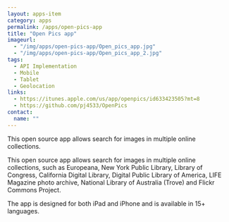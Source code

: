 ```yaml
---
layout: apps-item
category: apps
permalink: /apps/open-pics-app
title: "Open Pics app"
imageurl:
  - "/img/apps/open-pics-app/Open_pics_app.jpg"
  - "/img/apps/open-pics-app/Open_pics_app_2.jpg"
tags:
  - API Implementation
  - Mobile
  - Tablet
  - Geolocation
links:
  - https://itunes.apple.com/us/app/openpics/id633423505?mt=8
  - https://github.com/pj4533/OpenPics
contact: 
  name: ""
---
```


This open source app allows search for images in multiple online collections.

This open source app allows search for images in multiple online collections, such as Europeana, New York Public Library, Library of Congress, California Digital Library, Digital Public Library of America, LIFE Magazine photo archive, National Library of Australia (Trove) and Flickr Commons Project.

The app is designed for both iPad and iPhone and is available in 15+ languages.
